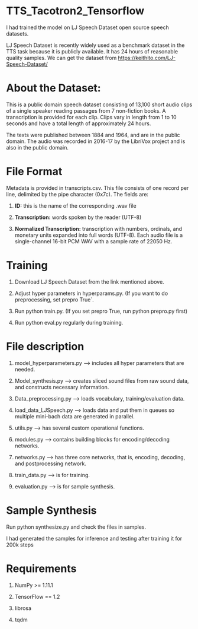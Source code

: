 # TTS_Tacotron2_Tensorflow

I had trained the model on LJ Speech Dataset open source speech datasets.

LJ Speech Dataset is recently widely used as a benchmark dataset in the TTS task because it is publicly available. It has 24 hours of reasonable quality samples.
We can get the dataset from https://keithito.com/LJ-Speech-Dataset/  


# About the Dataset:

This is a public domain speech dataset consisting of 13,100 short audio clips of a single speaker reading passages from 7 non-fiction books. A transcription is provided for each clip. Clips vary in length from 1 to 10 seconds and have a total length of approximately 24 hours.

The texts were published between 1884 and 1964, and are in the public domain. The audio was recorded in 2016-17 by the LibriVox project and is also in the public domain.

# File Format
Metadata is provided in transcripts.csv. This file consists of one record per line, delimited by the pipe character (0x7c). The fields are:

1) **ID:** this is the name of the corresponding .wav file

2) **Transcription:** words spoken by the reader (UTF-8)
 
3) **Normalized Transcription:** transcription with numbers, ordinals, and monetary units expanded into full words (UTF-8).
Each audio file is a single-channel 16-bit PCM WAV with a sample rate of 22050 Hz.

# Training

1) Download LJ Speech Dataset from the link mentioned above.

2) Adjust hyper parameters in hyperparams.py. (If you want to do preprocessing, set prepro True`.

3) Run python train.py. (If you set prepro True, run python prepro.py first)

4) Run python eval.py regularly during training.

# File description

1) model_hyperparameters.py --> includes all hyper parameters that are needed.

2) Model_synthesis.py --> creates sliced sound files from raw sound data, and constructs necessary information.
  
3) Data_preprocessing.py --> loads vocabulary, training/evaluation data.

4) load_data_LJSpeech.py --> loads data and put them in queues so multiple mini-bach data are generated in parallel.

5) utils.py --> has several custom operational functions.

6) modules.py --> contains building blocks for encoding/decoding networks.

7) networks.py --> has three core networks, that is, encoding, decoding, and postprocessing network.

8) train_data.py --> is for training.

9) evaluation.py --> is for sample synthesis.

# Sample Synthesis

Run python synthesize.py and check the files in samples.

I had generated the samples for inference and testing after training it for 200k steps

# Requirements

1) NumPy >= 1.11.1
 
2) TensorFlow == 1.2

3) librosa

4) tqdm

